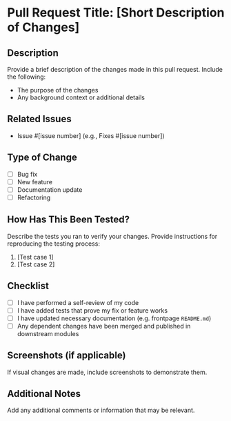 # Pull Request Title: [Short Description of Changes]

## Description

Provide a brief description of the changes made in this pull request. Include the following:

- The purpose of the changes
- Any background context or additional details

## Related Issues

- Issue #[issue number] (e.g., Fixes #[issue number])

## Type of Change

- [ ] Bug fix
- [ ] New feature
- [ ] Documentation update
- [ ] Refactoring

## How Has This Been Tested?

Describe the tests you ran to verify your changes. Provide instructions for reproducing the testing process:

1. [Test case 1]
2. [Test case 2]

## Checklist

- [ ] I have performed a self-review of my code
- [ ] I have added tests that prove my fix or feature works
- [ ] I have updated necessary documentation (e.g. frontpage `README.md`)
- [ ] Any dependent changes have been merged and published in downstream modules

## Screenshots (if applicable)

If visual changes are made, include screenshots to demonstrate them.

## Additional Notes

Add any additional comments or information that may be relevant.

